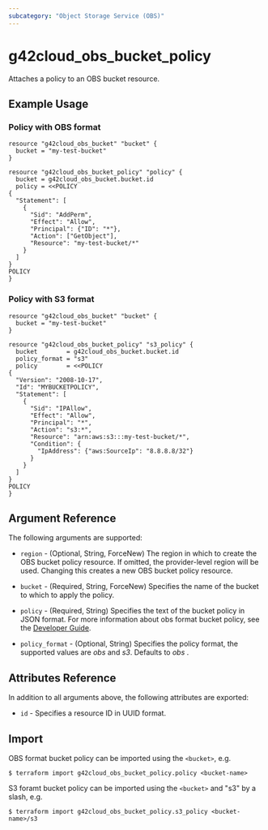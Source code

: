 ```yaml
---
subcategory: "Object Storage Service (OBS)"
---
```


# g42cloud_obs_bucket_policy

Attaches a policy to an OBS bucket resource.

## Example Usage

### Policy with OBS format

```hcl
resource "g42cloud_obs_bucket" "bucket" {
  bucket = "my-test-bucket"
}

resource "g42cloud_obs_bucket_policy" "policy" {
  bucket = g42cloud_obs_bucket.bucket.id
  policy = <<POLICY
{
  "Statement": [
    {
      "Sid": "AddPerm",
      "Effect": "Allow",
      "Principal": {"ID": "*"},
      "Action": ["GetObject"],
      "Resource": "my-test-bucket/*"
    }
  ]
}
POLICY
}
```

### Policy with S3 format

```hcl
resource "g42cloud_obs_bucket" "bucket" {
  bucket = "my-test-bucket"
}

resource "g42cloud_obs_bucket_policy" "s3_policy" {
  bucket        = g42cloud_obs_bucket.bucket.id
  policy_format = "s3"
  policy        = <<POLICY
{
  "Version": "2008-10-17",
  "Id": "MYBUCKETPOLICY",
  "Statement": [
    {
      "Sid": "IPAllow",
      "Effect": "Allow",
      "Principal": "*",
      "Action": "s3:*",
      "Resource": "arn:aws:s3:::my-test-bucket/*",
      "Condition": {
        "IpAddress": {"aws:SourceIp": "8.8.8.8/32"}
      }
    }
  ]
}
POLICY
}
```

## Argument Reference

The following arguments are supported:

* `region` - (Optional, String, ForceNew) The region in which to create the OBS bucket policy resource. If omitted, the
  provider-level region will be used. Changing this creates a new OBS bucket policy resource.

* `bucket` - (Required, String, ForceNew) Specifies the name of the bucket to which to apply the policy.
* `policy` - (Required, String) Specifies the text of the bucket policy in JSON format. For more information about obs
  format bucket policy, see the [Developer Guide](https://docs.g42cloud.com/en-us/api/obs/obs_04_0027.html).
* `policy_format` - (Optional, String) Specifies the policy format, the supported values are *obs* and *s3*. Defaults
  to *obs* .

## Attributes Reference

In addition to all arguments above, the following attributes are exported:

* `id` - Specifies a resource ID in UUID format.

## Import

OBS format bucket policy can be imported using the `<bucket>`, e.g.

```
$ terraform import g42cloud_obs_bucket_policy.policy <bucket-name>
```

S3 foramt bucket policy can be imported using the `<bucket>` and "s3" by a slash, e.g.

```
$ terraform import g42cloud_obs_bucket_policy.s3_policy <bucket-name>/s3
```
